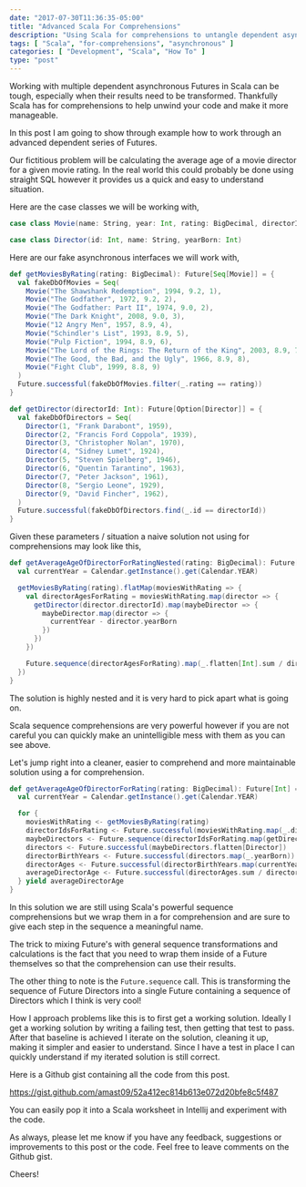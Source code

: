 ```yaml
---
date: "2017-07-30T11:36:35-05:00"
title: "Advanced Scala For Comprehensions"
description: "Using Scala for comprehensions to untangle dependent asynchronous resources"
tags: [ "Scala", "for-comprehensions", "asynchronous" ]
categories: [ "Development", "Scala", "How To" ]
type: "post"
---
```


Working with multiple dependent asynchronous Futures in Scala can be tough, especially when their results need to be transformed.
Thankfully Scala has for comprehensions to help unwind your code and make it more manageable.

In this post I am going to show through example how to work through an advanced dependent series of Futures.

Our fictitious problem will be calculating the average age of a movie director for a given movie rating.
In the real world this could probably be done using straight SQL however it provides us a quick and easy to understand situation.

Here are the case classes we will be working with,

```scala
case class Movie(name: String, year: Int, rating: BigDecimal, directorId: Int)

case class Director(id: Int, name: String, yearBorn: Int)
```

Here are our fake asynchronous interfaces we will work with,

```scala
def getMoviesByRating(rating: BigDecimal): Future[Seq[Movie]] = {
  val fakeDbOfMovies = Seq(
    Movie("The Shawshank Redemption", 1994, 9.2, 1),
    Movie("The Godfather", 1972, 9.2, 2),
    Movie("The Godfather: Part II", 1974, 9.0, 2),
    Movie("The Dark Knight", 2008, 9.0, 3),
    Movie("12 Angry Men", 1957, 8.9, 4),
    Movie("Schindler's List", 1993, 8.9, 5),
    Movie("Pulp Fiction", 1994, 8.9, 6),
    Movie("The Lord of the Rings: The Return of the King", 2003, 8.9, 7),
    Movie("The Good, the Bad, and the Ugly", 1966, 8.9, 8),
    Movie("Fight Club", 1999, 8.8, 9)
  )
  Future.successful(fakeDbOfMovies.filter(_.rating == rating))
}

def getDirector(directorId: Int): Future[Option[Director]] = {
  val fakeDbOfDirectors = Seq(
    Director(1, "Frank Darabont", 1959),
    Director(2, "Francis Ford Coppola", 1939),
    Director(3, "Christopher Nolan", 1970),
    Director(4, "Sidney Lumet", 1924),
    Director(5, "Steven Spielberg", 1946),
    Director(6, "Quentin Tarantino", 1963),
    Director(7, "Peter Jackson", 1961),
    Director(8, "Sergio Leone", 1929),
    Director(9, "David Fincher", 1962),
  )
  Future.successful(fakeDbOfDirectors.find(_.id == directorId))
}
```

Given these parameters / situation a naive solution not using for comprehensions may look like this,

```scala
def getAverageAgeOfDirectorForRatingNested(rating: BigDecimal): Future[Int] = {
  val currentYear = Calendar.getInstance().get(Calendar.YEAR)

  getMoviesByRating(rating).flatMap(moviesWithRating => {
    val directorAgesForRating = moviesWithRating.map(director => {
      getDirector(director.directorId).map(maybeDirector => {
        maybeDirector.map(director => {
          currentYear - director.yearBorn
        })
      })
    })

    Future.sequence(directorAgesForRating).map(_.flatten[Int].sum / directorAgesForRating.length)
  })
}
```

The solution is highly nested and it is very hard to pick apart what is going on.

Scala sequence comprehensions are very powerful however if you are not careful you can quickly make an unintelligible mess with them as you can see above.

Let's jump right into a cleaner, easier to comprehend and more maintainable solution using a for comprehension.

```scala
def getAverageAgeOfDirectorForRating(rating: BigDecimal): Future[Int] = {
  val currentYear = Calendar.getInstance().get(Calendar.YEAR)

  for {
    moviesWithRating <- getMoviesByRating(rating)
    directorIdsForRating <- Future.successful(moviesWithRating.map(_.directorId))
    maybeDirectors <- Future.sequence(directorIdsForRating.map(getDirector))
    directors <- Future.successful(maybeDirectors.flatten[Director])
    directorBirthYears <- Future.successful(directors.map(_.yearBorn))
    directorAges <- Future.successful(directorBirthYears.map(currentYear - _))
    averageDirectorAge <- Future.successful(directorAges.sum / directors.length)
  } yield averageDirectorAge
}
```

In this solution we are still using Scala's powerful sequence comprehensions but we wrap them in a for comprehension and are sure to give each step in the sequence a meaningful name.

The trick to mixing Future's with general sequence transformations and calculations is the fact that you need to wrap them inside of a Future themselves so that the comprehension can use their results.

The other thing to note is the `Future.sequence` call. This is transforming the sequence of Future Directors into a single Future containing a sequence of Directors which I think is very cool!

How I approach problems like this is to first get a working solution. Ideally I get a working solution by writing a failing test, then getting that test to pass.
After that baseline is achieved I iterate on the solution, cleaning it up, making it simpler and easier to understand.
Since I have a test in place I can quickly understand if my iterated solution is still correct.

Here is a Github gist containing all the code from this post.

https://gist.github.com/amast09/52a412ec814b613e072d20bfe8c5f487

You can easily pop it into a Scala worksheet in Intellij and experiment with the code.

As always, please let me know if you have any feedback, suggestions or improvements to this post or the code.
Feel free to leave comments on the Github gist.

Cheers!
